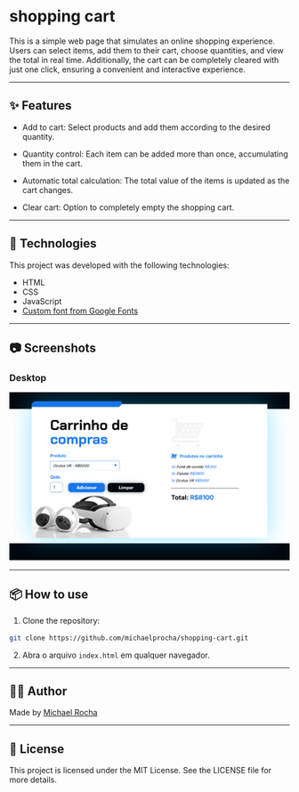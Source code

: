 # shopping cart

This is a simple web page that simulates an online shopping experience.
Users can select items, add them to their cart, choose quantities, and view the total in real time.
Additionally, the cart can be completely cleared with just one click, ensuring a convenient and interactive experience.

---

## ✨ Features
- Add to cart: Select products and add them according to the desired quantity.

- Quantity control: Each item can be added more than once, accumulating them in the cart.

- Automatic total calculation: The total value of the items is updated as the cart changes.

- Clear cart: Option to completely empty the shopping cart.

---

## 🚀 Technologies

This project was developed with the following technologies:

- HTML
- CSS 
- JavaScript
- [Custom font from Google Fonts](https://fonts.google.com/) 

---

## 📷 Screenshots

### Desktop
![screenshot-desktop](/assets/index.png)

---

## 📦 How to use

1. Clone the repository:
```bash
git clone https://github.com/michaelprocha/shopping-cart.git
```
2. Abra o arquivo `index.html` em qualquer navegador.

---

## 👨‍💻 Author

Made by [Michael Rocha](https://github.com/michaelprocha)

---

## 📄 License

This project is licensed under the MIT License. See the LICENSE file for more details.
